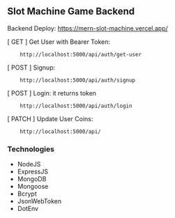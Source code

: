 ## Slot Machine Game Backend

Backend Deploy: https://mern-slot-machine.vercel.app/

[ GET ] Get User with Bearer Token:

```
    http://localhost:5000/api/auth/get-user
```

[ POST ] Signup:

```
    http://localhost:5000/api/auth/signup
```

[ POST ] Login: it returns token

```
    http://localhost:5000/api/auth/login
```

[ PATCH ] Update User Coins:

```
    http://localhost:5000/api/
```

### Technologies

- NodeJS
- ExpressJS
- MongoDB
- Mongoose
- Bcrypt
- JsonWebToken
- DotEnv
